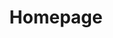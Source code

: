 ---
title: Homepage
visible: false
navcolor:
    -
        navbar-dark bg-dark
metadata:
    description: 'Scope Web is a creative design, digital and content agency tucked away in the heart of New York City. We produce great design that achieves your objectives.'
    'fb:app_id': 541318032968643
    'og:title': Scope Web LLC
    'og:type': website
    'og:description': Scope Web is a creative design, digital and content agency tucked away in the heart of New York City. We produce great design that achieves your objectives.
    'og:url': https://www.scopeweb.nyc
    'og:image': https://www.scopeweb.nyc/user/themes/scopeweb/images/fb-banner.jpg
---